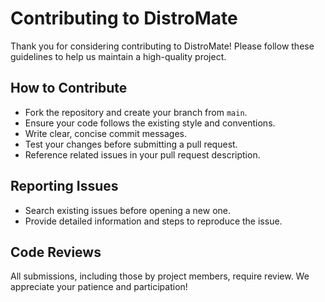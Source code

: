 # Contributing to DistroMate

Thank you for considering contributing to DistroMate! Please follow these guidelines to help us maintain a high-quality project.

## How to Contribute

- Fork the repository and create your branch from `main`.
- Ensure your code follows the existing style and conventions.
- Write clear, concise commit messages.
- Test your changes before submitting a pull request.
- Reference related issues in your pull request description.

## Reporting Issues

- Search existing issues before opening a new one.
- Provide detailed information and steps to reproduce the issue.

## Code Reviews

All submissions, including those by project members, require review. We appreciate your patience and participation!
